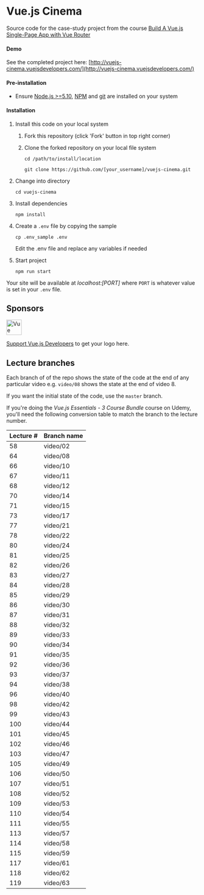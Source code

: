 # Vue.js Cinema

Source code for the case-study project from the course [Build A Vue.js Single-Page App with Vue Router](https://courses.vuejsdevelopers.com/p/build-a-single-page-app-vue-router-vue-cli?utm_source=github-vjd)

#### Demo

See the completed project here: [http://vuejs-cinema.vuejsdevelopers.com/](http://vuejs-cinema.vuejsdevelopers.com/)

#### Pre-installation

- Ensure [Node.js  >=5.10](https://nodejs.org/en/download/), [NPM](https://docs.npmjs.com) and [git](https://git-scm.com/book/en/v2/Getting-Started-Installing-Git) are installed on your system

#### Installation

1. Install this code on your local system
    
    1. Fork this repository (click 'Fork' button in top right corner)
    2. Clone the forked repository on your local file system
    
        ```
        cd /path/to/install/location
        
        git clone https://github.com/[your_username]/vuejs-cinema.git
        ```  
   
2. Change into directory

    ```
    cd vuejs-cinema
    ```
    
3. Install dependencies

    ```
    npm install
    ```

4. Create a `.env` file by copying the sample

    ```
    cp .env_sample .env
    ```
    
    Edit the .env file and replace any variables if needed
    
5. Start project

    ```
    npm run start
    ```

Your site will be available at *localhost:[PORT]* where `PORT` is whatever value is set in your `.env` file.

## Sponsors

<a href="https://vueschool.io" target="_blank"><img src="https://vueschool.io/img/logo/vueschool_logo_multicolor.svg" height="40" alt="Vue School"/></a>

[Support Vue.js Developers](https://www.patreon.com/anthonygore?utm-source=github-vjd&utm-medium=link&utm_campaign=sponsors) to get your logo here.

## Lecture branches

Each branch of of the repo shows the state of the code at the end of any particular video e.g. `video/08` shows the state at the end of video 8.

If you want the initial state of the code, use the `master` branch.

If you're doing the *Vue.js Essentials - 3 Course Bundle* course on Udemy, you'll need the following conversion table to match the branch to the lecture number.

| Lecture # | Branch name |
| - | - |
| 58 | video/02 |
| 64 | video/08 |
| 66 | video/10 |
| 67 | video/11 |
| 68 | video/12 |
| 70 | video/14 |
| 71 | video/15 |
| 73 | video/17 |
| 77 | video/21 |
| 78 | video/22 |
| 80 | video/24 |
| 81 | video/25 |
| 82 | video/26 |
| 83 | video/27 |
| 84 | video/28 |
| 85 | video/29 |
| 86 | video/30 |
| 87 | video/31 |
| 88 | video/32 |
| 89 | video/33 |
| 90 | video/34 |
| 91 | video/35 |
| 92 | video/36 |
| 93 | video/37 |
| 94 | video/38 |
| 96 | video/40 |
| 98 | video/42 |
| 99 | video/43 |
| 100 | video/44 |
| 101 | video/45 |
| 102 | video/46 |
| 103 | video/47 |
| 105 | video/49 |
| 106 | video/50 |
| 107 | video/51 |
| 108 | video/52 |
| 109 | video/53 |
| 110 | video/54 |
| 111 | video/55 |
| 113 | video/57 |
| 114 | video/58 |
| 115 | video/59 |
| 117 | video/61 |
| 118 | video/62 |
| 119 | video/63 |
